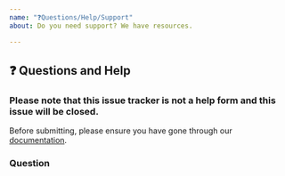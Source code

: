 ```yaml
---
name: "❓Questions/Help/Support"
about: Do you need support? We have resources.

---
```


## ❓ Questions and Help


### Please note that this issue tracker is not a help form and this issue will be closed.

Before submitting, please ensure you have gone through our
[documentation](https://meta-pytorch.org/torchx).


### Question
<!-- your question here -->
